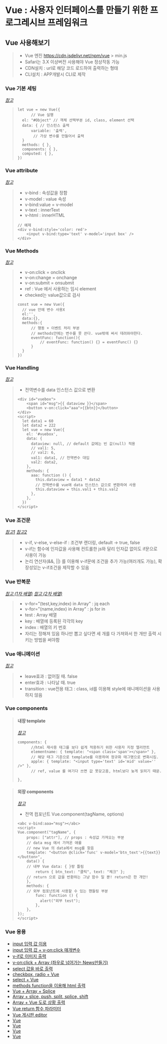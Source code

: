 # Vue : 사용자 인터페이스를 만들기 위한 프로그레시브 프레임워크

## Vue 사용해보기

> - Vue 엔진 https://cdn.jsdelivr.net/npm/vue > min.js
> - Safari는 3.X 이상버전 사용해야 Vue 정상작동 가능
> - CDN설치 : url로 해당 코드 로드하여 출력하는 형태
> - CLI설치 : APP개발시 CLI로 제작

### Vue 기본 세팅

_[참고](index.html)_

> ```Vue
> let vue = new Vue({
>       // Vue 실행
>   el: "#Object" // 객체 선택부분 id, class, element 선택
>   data: { // 인스턴스 출력
>       variable: '출력',
>        // 가상 변수를 만들어서 출력
>   }
>   methods: { },
>   components: { },
>   computed: { },
> })
> ```

### Vue attribute

_[참고](index2.html)_

> - v-bind : 속성값을 정함
> - v-model : value 속성
> - v-bind:value = v-model
> - v-text : innerText
> - v-html : innerHTML
>
> ```Vue
> // 예제
> <div v-bind:style='color: red'>
>     <input v-bind:type='text' v-model='input box' />
> </div>
> ```

### Vue Methods

_[참고](index3.html)_

> - v-on:click = onclick
> - v-on:change = onchange
> - v-on:submit = onsubmit
> - ref : Vue 에서 사용하는 임시 element
> - checked는 value값으로 검사
>
> ```Vue
> const vue = new Vue({
>   // vue 안에 변수 사용X
>   el:'',
>   data:{},
>   methods:{
>       // 행동 + 이벤트 처리 부분
>       // methods안에는 변수를 못 쓴다. vue밖에 써서 데려와야한다.
>       eventFunc: function(){
>           // eventFunc: function() {} = eventFunc() {}
>       }
>   }
> })
> ```

### Vue Handling

_[참고](index4.html)_

> - 전역변수를 data 인스턴스 값으로 변환
>
> ```Vue
> <div id="vuebox">
>     <span id="msg">{{ dataview }}</span>
>     <button v-on:click="aaa">{{btn}}</button>
> </div>
> <script>
>   let data1 = 60
>   let data2 = 222
>   let vue = new Vue({
>     el: '#vuebox',
>     data: {
>       dataview: null, // default 값에는 빈 값(null) 적용
>       // val1: 5,
>       // val2: 6,
>       val1: data1, // 전역변수 대입
>       val2: data2,
>     },
>     methods: {
>       aaa: function () {
>         this.dataview = data1 * data2
>         // 전역변수를 vue애 data 인스턴스 값으로 변환하여 사용
>         this.dataview = this.val1 + this.val2
>       },
>     },
>   })
> </script>
> ```

### Vue 조건문

_[참고1](index7.html)_
_[참고2](index8.html)_

> - v-if, v-else, v-else-if : 조건부 랜더링, default -> true, false
> - v-if는 함수에 인자값을 사용해 컨트롤한 js와 달리 인자값 없이도 if문으로 사용이 가능
> - 논리 연산자(&&, ||) 를 이용해 v-if문에 조건을 추가 가능(여러개도 가능), 확장성있는 v-if조건을 제작할 수 있음

### Vue 반복문

_[참고 (1차 배열)](index15.html)_
_[참고 (2차 배열)](index16.html)_

> - v-for="(test,key,index) in Array" : jq each
> - v-for="(name,index) in Array" : js for in
> - test : Array 배열
> - key : 배열에 등록된 각각의 key
> - index : 배열의 키 번호
> - 자리는 정해져 있음 하나만 뽑고 싶다면 세 개를 다 가져와서 한 개만 출력 시키는 방법을 써야함

### Vue 애니메이션

_[참고](index21.html)_

> - leave효과 : 없어질 때. false
> - enter효과 : 나타날 때. true
> - transition : vue전용 태그 : class, id를 이용해 style에 애니메이션을 사용하지 않음

### Vue components

> #### 내장 template
>
> _[참고](index23.html)_
>
> ```
> components: {
>       //html 재사용 태그를 보다 쉽게 적용하기 위한 사용자 지정 엘리먼트
>       elementname: { template: "<span class='span'></span>" },
>       // 해당 태그 기준으로 template를 이용하여 정규화 태그명으로 변화시킴.
>       apple: { template: "<input type='text' id='mid' value='' />" },
>       // ref, value 를 여기다 쓰면 값 못갖고옴, html보다 늦게 읽히기 때문.
>
> },
> ```

> #### 외장 components
>
> _[참고](index24.html)_
>
> - 전역 컴포넌트 Vue.component(tagName, options)
>
> ```
> <abc v-bind:aaa="msg"></abc>
> <script>
> Vue.component("tagName", {
>     props: ["attr"], // props : 속성값 가져오는 부분
>     // data msg 에서 가져온 애를
>     // new Vue 의 data에서 msg를 찾음
>     template: "<button @click='func' v-model='btn_text'>{{text}}</button>",
>     data() {
>     // 내부 Vue data: { }랑 틀림
>         return { btn_text: "클릭", text: "체크" };
>     // return 으로 값을 반환하는 그냥 함수 일 뿐! return은 한 개만!
>     },
>     methods: {
>     // 외부 컴포넌트에 사용할 수 있는 핸들링 부분
>         func: function () {
>           alert("외부 test");
>         },
>     },
> });
> </script>
> ```

### Vue 응용

- [input 입력 값 이용](index5.html)
- [input 입력 값 + v-on:click 매개변수](index6.html)
- [v-if로 이미지 출력](index9.html)
- [v-on:click + Array (좌우로 넘어가는 News만들기)](index10.html)
- [select 값을 바로 출력](index11.html)
- [checkbox, radio + Vue](index12.html)
- [select + Vue](index13.html)
- [methods function을 이용해 html 출력](index14.html)
- [Vue + Array + Splice](index17.html)
- [Array + slice, push, split, splice, shift](index18.html)
- [Array + Vue 도로 상황 출력](index19.html)
- [Vue return 함수 파라미터](index20.html)
- [Vue 게시판 editor](index22.html)
- [Vue](index13.html)
- [Vue](index13.html)
- [Vue](index13.html)
- [Vue](index13.html)

